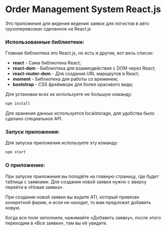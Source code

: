 # Order Management System React.js

Это приложение для видения ведения заявок для логистов в авто грузоперевозках сделанное на React.js

### Использованные библиотеки:

Главная библиотека это React.js, но есть и другие, вот весь список:

- **react** - Сама библиотека React;
- **react-dom** - Библиотека для взаимодействия с DOM через React;
- **react-router-dom** - Для создания URL маршрутов в React;
- **moment** - Библиотека для работы со временем;
- **bootstrap** - CSS фреймворк для более красивого вида;

Для установки всех их используете не большую команду:

```sh
npm install
```
Для хранения данных используется localstorage, для удобства было сделано специальное API.

### Запуск приложения:

Для запуска приложения используете эту команду:

```sh
npm start
```

### О приложение:

При запуске приложения вы попадёте на главную страницу, где будет таблица с заявками. Для создания новой заявки нужно с вверху перейти в «Новая заявка».

При создании новой заявки вы водите ATI, который привязан конкретной фирме, и если не находит, то вам предложат добавить новую.

Когда все поля заполнили, нажимайте «Добавить заявку», после этого переходим в «Все заявки», там вы её увидите.